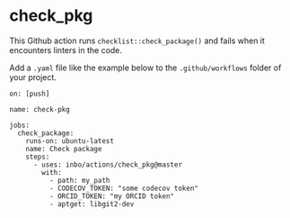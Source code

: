 # check_pkg

This Github action runs `checklist::check_package()` and fails when it encounters linters in the code.

Add a `.yaml` file like the example below to the `.github/workflows` folder of your project.

```
on: [push]

name: check-pkg

jobs:
  check_package:
    runs-on: ubuntu-latest
    name: Check package
    steps:
      - uses: inbo/actions/check_pkg@master
        with:
          - path: my_path
          - CODECOV_TOKEN: "some codecov token"
          - ORCID_TOKEN: "my ORCID token"
          - aptget: libgit2-dev
```
